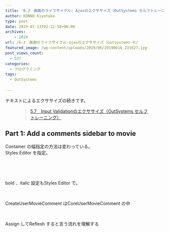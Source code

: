 ```yaml
---
title: '6.2　画面のライフサイクル: Ajaxのエクササイズ（OutSystems セルフトレーニング）'
author: KONNO Kiyotaka
type: post
date: 2019-07-13T02:12:50+00:00
archives:
    - 2019
url: /6-2　画面のライフサイクル-ajaxのエクササイズ（outsystems-セ/
featured_image: /wp-content/uploads/2019/06/20190616_231627.jpg
post_views_count:
  - 537
categories:
  - プログラミング
tags:
  - OutSystems

---
```

テキストによるエクササイズの続きです。<figure class="wp-block-embed-wordpress wp-block-embed is-type-wp-embed is-provider-programmers-office">

<div class="wp-block-embed__wrapper">
  <blockquote class="wp-embedded-content" data-secret="6U8qfzA1YE">
    <a href="https://www.programmers-office.ml/5-7%e3%80%80input-validation%e3%81%ae%e3%82%a8%e3%82%af%e3%82%b5%e3%82%b5%e3%82%a4%e3%82%ba%ef%bc%88outsystems-%e3%82%bb%e3%83%ab%e3%83%95%e3%83%88%e3%83%ac%e3%83%bc%e3%83%8b%e3%83%b3%e3%82%b0/">5.7　Input Validationのエクササイズ（OutSystems セルフトレーニング）</a>
  </blockquote>
</div></figure> 

## Part 1: Add a comments sidebar to movie

Container の幅指定の方法は変わっている。  
Styles Editor を指定。<figure class="wp-block-image">

<img src="/uploads/2019/07/スクリーンショット-2019-07-13-9.30.40.png?ssl=1" alt="" class="wp-image-3073" srcset="/uploads/2019/07/スクリーンショット-2019-07-13-9.30.40.png?w=320&ssl=1 320w, /uploads/2019/07/スクリーンショット-2019-07-13-9.30.40.png?resize=300%2C251&ssl=1 300w" sizes="(max-width: 320px) 100vw, 320px" data-recalc-dims="1" /> </figure> <figure class="wp-block-image"><img src="/uploads/2019/07/スクリーンショット-2019-07-13-9.30.55.png?ssl=1" alt="" class="wp-image-3074" srcset="/uploads/2019/07/スクリーンショット-2019-07-13-9.30.55.png?w=320&ssl=1 320w, /uploads/2019/07/スクリーンショット-2019-07-13-9.30.55.png?resize=259%2C300&ssl=1 259w" sizes="(max-width: 320px) 100vw, 320px" data-recalc-dims="1" /></figure> 

bold 、italic 設定もStyles Editor で。<figure class="wp-block-image">

<img src="/uploads/2019/07/スクリーンショット-2019-07-13-10.34.01.png?ssl=1" alt="" class="wp-image-3075" srcset="/uploads/2019/07/スクリーンショット-2019-07-13-10.34.01.png?w=320&ssl=1 320w, /uploads/2019/07/スクリーンショット-2019-07-13-10.34.01.png?resize=256%2C300&ssl=1 256w" sizes="(max-width: 320px) 100vw, 320px" data-recalc-dims="1" /> </figure> 

CreateUserMovieComment はCoreUserMovieComment の中

<figure class="wp-block-image">

<img src="/uploads/2019/07/スクリーンショット-2019-07-13-11.00.49.png?ssl=1" alt="" class="wp-image-3076" srcset="/uploads/2019/07/スクリーンショット-2019-07-13-11.00.49.png?w=480&ssl=1 480w, /uploads/2019/07/スクリーンショット-2019-07-13-11.00.49.png?resize=150%2C150&ssl=1 150w, /uploads/2019/07/スクリーンショット-2019-07-13-11.00.49.png?resize=300%2C298&ssl=1 300w, /uploads/2019/07/スクリーンショット-2019-07-13-11.00.49.png?resize=64%2C64&ssl=1 64w" sizes="(max-width: 480px) 100vw, 480px" data-recalc-dims="1" /> </figure> 

Assign してReflesh すると言う流れを理解する